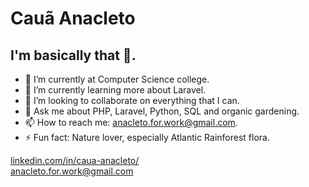 # Cauã Anacleto

## I'm basically that 🦜.

- 🥗 I’m currently at Computer Science college. 
- 🌱 I’m currently learning more about Laravel.
- 👯 I’m looking to collaborate on everything that I can.
- 💬 Ask me about PHP, Laravel, Python, SQL and organic gardening.
- 📫 How to reach me: anacleto.for.work@gmail.com.
- ⚡ Fun fact: Nature lover, especially Atlantic Rainforest flora.

[linkedin.com/in/caua-anacleto/](linkedin.com/in/caua-anacleto/)\
[anacleto.for.work@gmail.com](mailto:anacleto.for.work@gmail.com)
